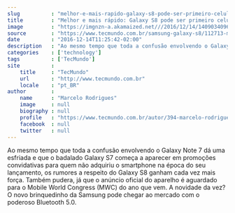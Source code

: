 ```yaml
---
slug          : "melhor-e-mais-rapido-galaxy-s8-pode-ser-primeiro-celular-com-bluetooth-5-0"
title         : "Melhor e mais rápido: Galaxy S8 pode ser primeiro celular com Bluetooth 5.0"
image         : "https://imgnzn-a.akamaized.net///2016/12/14/14090340965038-t1200x480.jpg"
source        : "https://www.tecmundo.com.br/samsung-galaxy-s8/112713-melhor-rapido-galaxy-s8-primeiro-celular-bluetooth-5-0.htm"
date          : "2016-12-14T11:25:42-02:00"
description   : "Ao mesmo tempo que toda a confusão envolvendo o Galaxy Note 7 dá uma esfriada e que o badalado Galaxy S7 começa a aparecer em promoções convidativas para quem não adquiriu o smartphone na época do seu lançamento, os rumores a respeito do Galaxy S8 ganham cada vez mais força. Também pudera, já que o anúncio oficial do aparelho é aguardado para o Mobile World Congress (MWC) do ano que vem. A novidade da vez? O novo brinquedinho da Samsung pode chegar ao mercado com o poderoso Bluetooth 5.0."
categories    : ['technology']
tags          : ['TecMundo']
site          :
    title     : "TecMundo"
    url       : "http://www.tecmundo.com.br"
    locale    : "pt_BR"
author        :
    name      : "Marcelo Rodrigues"
    image     : null
    biography : null
    profile   : "https://www.tecmundo.com.br/autor/394-marcelo-rodrigues/"
    facebook  : null
    twitter   : null
---
```


Ao mesmo tempo que toda a confusão envolvendo o Galaxy Note 7 dá uma esfriada e que o badalado Galaxy S7 começa a aparecer em promoções convidativas para quem não adquiriu o smartphone na época do seu lançamento, os rumores a respeito do Galaxy S8 ganham cada vez mais força. Também pudera, já que o anúncio oficial do aparelho é aguardado para o Mobile World Congress (MWC) do ano que vem. A novidade da vez? O novo brinquedinho da Samsung pode chegar ao mercado com o poderoso Bluetooth 5.0.
